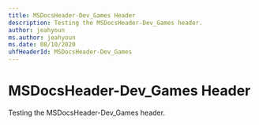 ```yaml
---
title: MSDocsHeader-Dev_Games Header
description: Testing the MSDocsHeader-Dev_Games header.
author: jeahyoun
ms.author: jeahyoun
ms.date: 08/10/2020
uhfHeaderId: MSDocsHeader-Dev_Games
---
```


# MSDocsHeader-Dev_Games Header

Testing the MSDocsHeader-Dev_Games header.

